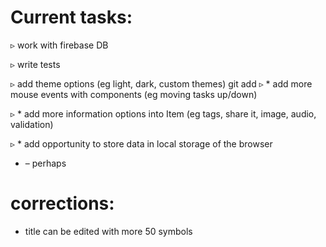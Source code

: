  
# Current tasks:

▹ work with firebase DB

▹ write tests

▹ add theme options (eg light, dark, custom themes)
git add
▹ * add more mouse events with components (eg moving tasks up/down)

▹ * add more information options into Item (eg tags, share it, image, audio, validation)

▹ * add opportunity to store data in local storage of the browser


* – perhaps

# corrections:

- title can be edited with more 50 symbols